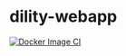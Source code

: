 # dility-webapp

[![Docker Image CI](https://github.com/dility/dility-webapp/actions/workflows/docker-image.yml/badge.svg)](https://github.com/dility/dility-webapp/actions/workflows/docker-image.yml)
